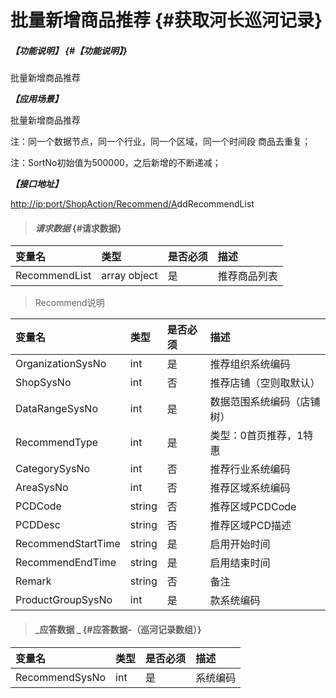 # 批量新增商品推荐 {#获取河长巡河记录}

##### _【功能说明】_ {#【功能说明】}

批量新增商品推荐

_**【应用场景】**_

批量新增商品推荐

注：同一个数据节点，同一个行业，同一个区域，同一个时间段 商品去重复；

注：SortNo初始值为500000，之后新增的不断递减；

_**【接口地址】**_

[http://ip:port/ShopAction/Recommend/A](http://ip:port/HMQuery/PatrolRiver/GetPatrolRivers)ddRecommendList

> #### _请求数据_ {#请求数据}

| 变量名 | 类型 | 是否必须 | 描述 |
| :--- | :--- | :--- | :--- |
| RecommendList | array object | 是 | 推荐商品列表 |

> Recommend说明

| 变量名 | 类型 | 是否必须 | 描述 |
| :--- | :--- | :--- | :--- |
| OrganizationSysNo | int | 是 | 推荐组织系统编码 |
| ShopSysNo | int | 否 | 推荐店铺（空则取默认） |
| DataRangeSysNo | int | 是 | 数据范围系统编码（店铺树） |
| RecommendType | int | 是 | 类型：0首页推荐，1特惠 |
| CategorySysNo | int | 否 | 推荐行业系统编码 |
| AreaSysNo | int | 否 | 推荐区域系统编码 |
| PCDCode | string | 否 | 推荐区域PCDCode |
| PCDDesc | string | 否 | 推荐区域PCD描述 |
| RecommendStartTime | string | 是 | 启用开始时间 |
| RecommendEndTime | string | 是 | 启用结束时间 |
| Remark | string | 否 | 备注 |
| ProductGroupSysNo | int | 是 | 款系统编码 |

> #### _应答数据 _ {#应答数据-（巡河记录数组）}

| 变量名 | 类型 | 是否必须 | 描述 |
| :--- | :--- | :--- | :--- |
| RecommendSysNo | int | 是 | 系统编码 |



